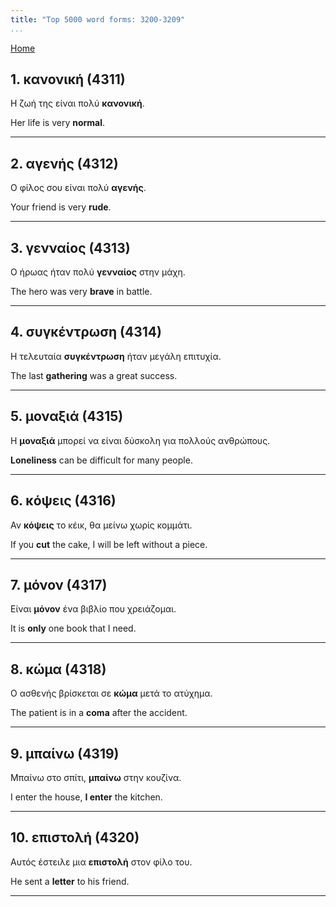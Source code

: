 ```yaml
---
title: "Top 5000 word forms: 3200-3209"
...
```


[Home](./) 

## 1. κανονική (4311)

Η ζωή της είναι πολύ **κανονική**.  

Her life is very **normal**.

---

## 2. αγενής (4312)

Ο φίλος σου είναι πολύ **αγενής**.

Your friend is very **rude**.

---

## 3. γενναίος (4313)

Ο ήρωας ήταν πολύ **γενναίος** στην μάχη.  

The hero was very **brave** in battle.

---

## 4. συγκέντρωση (4314)

Η τελευταία **συγκέντρωση** ήταν μεγάλη επιτυχία.

The last **gathering** was a great success.

---

## 5. μοναξιά (4315)

Η **μοναξιά** μπορεί να είναι δύσκολη για πολλούς ανθρώπους.  

**Loneliness** can be difficult for many people.

---

## 6. κόψεις (4316)

Αν **κόψεις** το κέικ, θα μείνω χωρίς κομμάτι.

If you **cut** the cake, I will be left without a piece.

---

## 7. μόνον (4317)

Είναι **μόνον** ένα βιβλίο που χρειάζομαι.  

It is **only** one book that I need.

---

## 8. κώμα (4318)

Ο ασθενής βρίσκεται σε **κώμα** μετά το ατύχημα.  

The patient is in a **coma** after the accident.

---

## 9. μπαίνω (4319)

Μπαίνω στο σπίτι, **μπαίνω** στην κουζίνα.

I enter the house, **I enter** the kitchen.

---

## 10. επιστολή (4320)

Αυτός έστειλε μια **επιστολή** στον φίλο του.  

He sent a **letter** to his friend.

---

